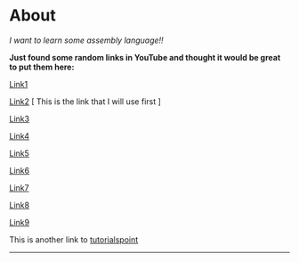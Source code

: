 # About

_I want to learn some assembly language!!_

**Just found some random links in YouTube and thought it would be great to put them here:**

[Link1](https://www.youtube.com/playlist?list=PLw8GoOBtqbUG_Md0qpfLGrNYPb4E-BMKb)

[Link2](https://www.youtube.com/playlist?list=PLetF-YjXm-sCH6FrTz4AQhfH6INDQvQSn)   [ This is the link that I will use first ]

[Link3](https://www.youtube.com/playlist?list=PLan2CeTAw3pFOq5qc9urw8w7R-kvAT8Yb)

[Link4](https://www.youtube.com/playlist?list=PLPedo-T7QiNsIji329HyTzbKBuCAHwNFC)

[Link5](https://www.youtube.com/playlist?list=PLKK11Ligqitg9MOX3-0tFT1Rmh3uJp7kA)

[Link6](https://www.youtube.com/playlist?list=PLXIsc9dApNXogHjSTIqbhvYBw5WODn7Yb)

[Link7](https://www.youtube.com/playlist?list=PL0A750AC6626E5EFA)

[Link8](https://www.youtube.com/watch?v=RgFH66O2H34)

[Link9](https://www.youtube.com/playlist?list=PLpaKHgjfaSK2BYSud84FtKCHWFOxCvn9-)

This is another link to [tutorialspoint](https://www.tutorialspoint.com/assembly_programming/index.htm)

---
